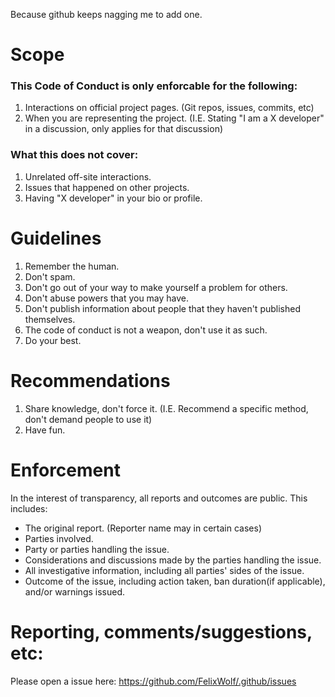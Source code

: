 Because github keeps nagging me to add one.

# Scope
### This Code of Conduct is only enforcable for the following:
1. Interactions on official project pages. (Git repos, issues, commits, etc)
2. When you are representing the project. (I.E. Stating "I am a X developer" in a discussion, only applies for that discussion)

### What this does not cover:
1. Unrelated off-site interactions.
2. Issues that happened on other projects.
3. Having "X developer" in your bio or profile.

# Guidelines
1. Remember the human.
2. Don't spam.
3. Don't go out of your way to make yourself a problem for others.
4. Don't abuse powers that you may have.
5. Don't publish information about people that they haven't published themselves.
6. The code of conduct is not a weapon, don't use it as such.
7. Do your best.

# Recommendations
1. Share knowledge, don't force it. (I.E. Recommend a specific method, don't demand people to use it)
2. Have fun.

# Enforcement
In the interest of transparency, all reports and outcomes are public.
This includes:
* The original report. (Reporter name may in certain cases)
* Parties involved.
* Party or parties handling the issue.
* Considerations and discussions made by the parties handling the issue.
* All investigative information, including all parties' sides of the issue.
* Outcome of the issue, including action taken, ban duration(if applicable), and/or warnings issued.

# Reporting, comments/suggestions, etc:
Please open a issue here: https://github.com/FelixWolf/.github/issues
